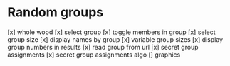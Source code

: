 # Random groups

[x] whole wood
[x] select group
[x] toggle members in group
[x] select group size
[x] display names by group
[x] variable group sizes
[x] display group numbers in results
[x] read group from url
[x] secret group assignments
[x] secret group assignments algo
[] graphics
